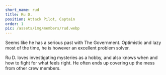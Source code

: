 ```yaml
---
short_name: rud
title: Ru D.
position: Attack Pilot, Captain
order: 1
pic: /assets/img/members/rud.webp
---
```


Seems like he has a serious past with The Government.
Optimistic and lazy most of the time, he is however an excellent problem solver.

Ru D. loves investigating mysteries as a hobby, and also knows when and how to fight for what feels right.
He often ends up covering up the mess from other crew members.
